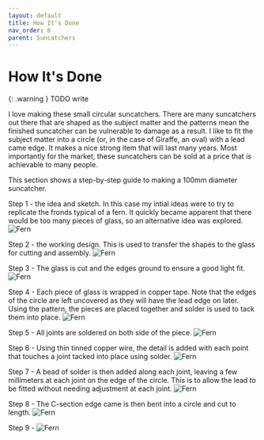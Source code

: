 ```yaml
---
layout: default
title: How It's Done
nav_order: 6
parent: Suncatchers
---
```


# How It's Done

{: .warning }
TODO write

I love making these small circular suncatchers. There are many suncatchers out there that are shaped as the subject matter and the patterns mean the finished suncatcher can be vulnerable to damage as a result. I like to fit the subject matter into a circle (or, in the case of Giraffe, an oval) with a lead came edge. It makes a nice strong item that will last many years. Most importantly for the market, these suncatchers can be sold at a price that is achievable to many people.

This section shows a step-by-step guide to making a 100mm diameter suncatcher.

Step 1 - the idea and sketch. In this case my intial ideas were to try to replicate the fronds typical of a fern. It quickly became apparent that there would be too many pieces of glass, so an alternative idea was explored.
![Fern](/images/Fern1.jpg)

Step 2 - the working design. This is used to transfer the shapes to the glass for cutting and assembly.
![Fern](/images/Fern2.jpg)

Step 3 - The glass is cut and the edges ground to ensure a good light fit.
![Fern](/images/Fern3.jpg)


Step 4 - Each piece of glass is wrapped in copper tape. Note that the edges of the circle are left uncovered as they will have the lead edge on later. Using the pattern, the pieces are placed together and solder is used to tack them into place.
![Fern](/images/Fern4.jpg)


Step 5 - All joints are soldered on both side of the piece.
![Fern](/images/Fern5.jpg)


Step 6 - Using thin tinned copper wire, the detail is added with each point that touches a joint tacked into place using solder.
![Fern](/images/Fern6.jpg)


Step 7 - A bead of solder is then added along each joint, leaving a few millimeters at each joint on the edge of the circle. This is to allow the lead to be fitted without needing adjustment at each joint.
![Fern](/images/Fern7.jpg)


Step 8 - The C-section edge came is then bent into a circle and cut to length.
![Fern](/images/Fern8.jpg)


Step 9 - 
![Fern](/images/Fern9.jpg)
